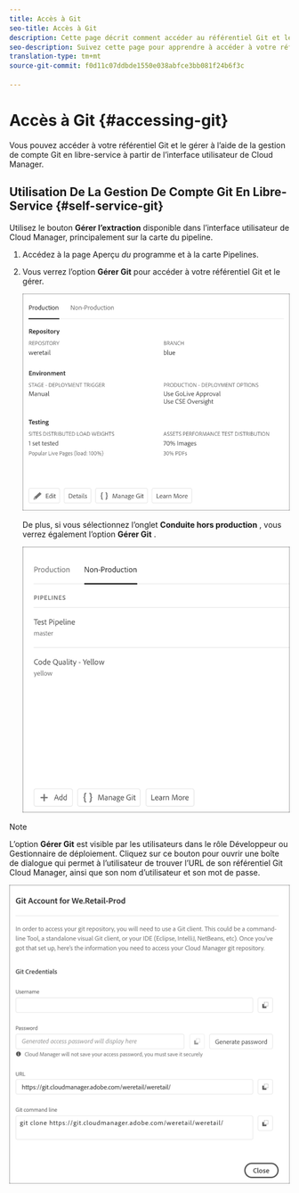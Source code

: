 ```yaml
---
title: Accès à Git
seo-title: Accès à Git
description: Cette page décrit comment accéder au référentiel Git et le gérer.
seo-description: Suivez cette page pour apprendre à accéder à votre référentiel Git et à le gérer.
translation-type: tm+mt
source-git-commit: f0d11c07ddbde1550e038abfce3bb081f24b6f3c

---
```



# Accès à Git {#accessing-git}

Vous pouvez accéder à votre référentiel Git et le gérer à l’aide de la gestion de compte Git en libre-service à partir de l’interface utilisateur de Cloud Manager.

## Utilisation De La Gestion De Compte Git En Libre-Service {#self-service-git}

Utilisez le bouton **Gérer l’extraction** disponible dans l’interface utilisateur de Cloud Manager, principalement sur la carte du pipeline.

1. Accédez à la page Aperçu *du* programme et à la carte Pipelines.

1. Vous verrez l’option **Gérer Git** pour accéder à votre référentiel Git et le gérer.

   ![](assets/manage-git1.png)

   De plus, si vous sélectionnez l’onglet **Conduite hors production** , vous verrez également l’option **Gérer Git** .

   ![](assets/manage-git2.png)

>[!NOTE]
>L’option **Gérer Git** est visible par les utilisateurs dans le rôle Développeur ou Gestionnaire de déploiement. Cliquez sur ce bouton pour ouvrir une boîte de dialogue qui permet à l’utilisateur de trouver l’URL de son référentiel Git Cloud Manager, ainsi que son nom d’utilisateur et son mot de passe.

![](assets/manage-git3.png)



